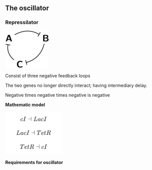 
## The oscillator

### Repressilator

![Oscillator](https://github.com/GreshnovaSasha/SynBio/blob/master/Oscillator.png)

Consist of three negative feedback loops

The two genes no longer directly interact; having intermediary delay. 

Negative times negative times negative is negative

**Mathematic model**



![oscillator_scheme](https://github.com/GreshnovaSasha/SynBio/blob/master/repressilator.png)

**Requirements for oscillator**



